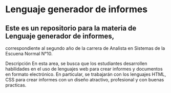 # Lenguaje generador de informes
## Este es un repositorio para la materia de Lenguaje generador de informes, 
correspondiente al segundo año de la carrera de Analista en Sistemas de la Escuena Normal N°10.

Descripción
En esta area, se busca que los estudiantes desarrollen habilidades en el uso de lenguajes web para crear informes y documentos en formato electrónico. 
En particular, se trabajarán con los lenguajes HTML, CSS para crear informes con un diseño atractivo, profesional y con buenas practicas.
